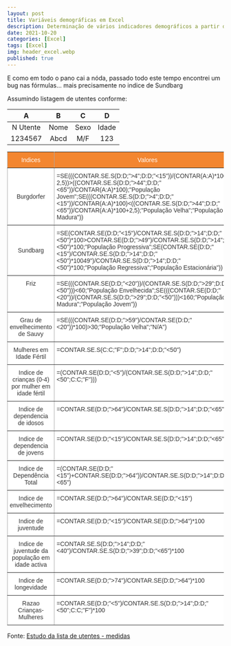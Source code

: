 ```yaml
---
layout: post
title: Variáveis demográficas em Excel
description: Determinação de vários indicadores demográficos a partir de listagem de utentes
date: 2021-10-20
categories: [Excel]
tags: [Excel]
img: header_excel.webp
published: true
---
```

E como em todo o pano cai a nóda, passado todo este tempo encontrei um bug nas fórmulas... mais precisamente no indice de Sundbarg

Assumindo listagem de utentes conforme:

|     A    |   B  |   C  |   D   |
|:--------:|:----:|:----:|:-----:|
| N Utente | Nome | Sexo | Idade |
| 1234567 | Abcd | M/F | 123 |



<style type="text/css">
.tg  {border-collapse:collapse;border-spacing:0;border-color:#aaa;}
.tg td{font-family:Arial, sans-serif;font-size:14px;padding:10px 5px;border-style:solid;border-width:1px;overflow:hidden;word-break:normal;border-color:#aaa;color:#333;background-color:#fff;}
.tg th{font-family:Arial, sans-serif;font-size:14px;font-weight:normal;padding:10px 5px;border-style:solid;border-width:1px;overflow:hidden;word-break:normal;border-color:#aaa;color:#fff;background-color:#f38630;}
.tg .tg-c3ow{border-color:inherit;text-align:center;vertical-align:top}
.tg .tg-uys7{border-color:inherit;text-align:center}
.tg .tg-xldj{border-color:inherit;text-align:left}
.tg .tg-0pky{border-color:inherit;text-align:left;vertical-align:top}
</style>
<table class="tg">
  <tr>
    <th class="tg-uys7">Indices</th>
    <th class="tg-uys7">Valores</th>
  </tr>
  <tr>
    <td class="tg-uys7">Burgdorfer</td>
    <td class="tg-xldj">=SE(((CONTAR.SE.S(D:D;">4";D:D;"<15"))/(CONTAR(A:A)*100-2,5))>((CONTAR.SE.S(D:D;">44";D:D;"<65"))/CONTAR(A:A)*100);"População Jovem";SE(((CONTAR.SE.S(D:D;">4";D:D;"<15"))/CONTAR(A:A)*100)<((CONTAR.SE.S(D:D;">44";D:D;"<65"))/CONTAR(A:A)*100+2,5);"População Velha";"População Madura"))</td>
  </tr>
  <tr>
    <td class="tg-uys7">Sundbarg</td>
    <td class="tg-xldj">=SE(CONTAR.SE(D:D;"<15")/CONTAR.SE.S(D:D;">14";D:D;"<50")*100>CONTAR.SE(D:D;">49")/CONTAR.SE.S(D:D;">14";D:D;"<50")*100;"População Progressiva";SE(CONTAR.SE(D:D;"<15")/CONTAR.SE.S(D:D;">14";D:D;"<50")*100<CONTAR.SE(D:D;">49")/CONTAR.SE.S(D:D;">14";D:D;"<50")*100;"População Regressiva";"População Estacionária"))</td>
  </tr>
  <tr>
    <td class="tg-c3ow">Friz</td>
    <td class="tg-0pky">=SE(((CONTAR.SE(D:D;"<20"))/(CONTAR.SE.S(D:D;">29";D:D;"<50")))<60;"População Envelhecida";SE(((CONTAR.SE(D:D;"<20"))/(CONTAR.SE.S(D:D;">29";D:D;"<50")))<160;"População Madura";"População Jovem"))</td>
  </tr>
  <tr>
    <td class="tg-c3ow">Grau de envelhecimento de Sauvy</td>
    <td class="tg-0pky">=SE(((CONTAR.SE(D:D;">59")/CONTAR.SE(D:D;"<20"))*100)>30;"População Velha";"N/A")</td>
  </tr>
  <tr>
    <td class="tg-c3ow">Mulheres em Idade Fértil</td>
    <td class="tg-0pky">=CONTAR.SE.S(C:C;"F";D:D;">14";D:D;"<50")</td>
  </tr>
  <tr>
    <td class="tg-c3ow">Indice de crianças (0-4) por mulher em idade fértil</td>
    <td class="tg-0pky">=(CONTAR.SE(D:D;"<5")/(CONTAR.SE.S(D:D;">14";D:D;"<50";C:C;"F")))</td>
  </tr>
  <tr>
    <td class="tg-c3ow">Indice de dependencia de idosos</td>
    <td class="tg-0pky">=CONTAR.SE(D:D;">64")/CONTAR.SE.S(D:D;">14";D:D;"<65")*100</td>
  </tr>
  <tr>
    <td class="tg-c3ow">Indice de dependencia de jovens</td>
    <td class="tg-0pky">=CONTAR.SE(D:D;"<15")/CONTAR.SE.S(D:D;">14";D:D;"<65")</td>
  </tr>
  <tr>
    <td class="tg-c3ow">Indice de Dependência Total</td>
    <td class="tg-0pky">=(CONTAR.SE(D:D;"<15")+CONTAR.SE(D:D;">64"))/CONTAR.SE.S(D:D;">14";D:D;"<65")</td>
  </tr>
  <tr>
    <td class="tg-c3ow">Indice de envelhecimento</td>
    <td class="tg-0pky">=CONTAR.SE(D:D;">64")/CONTAR.SE(D:D;"<15")</td>
  </tr>
  <tr>
    <td class="tg-c3ow">Indice de juventude</td>
    <td class="tg-0pky">=CONTAR.SE(D:D;"<15")/CONTAR.SE(D:D;">64")*100</td>
  </tr>
  <tr>
    <td class="tg-c3ow">Indice de juventude da população em idade activa</td>
    <td class="tg-0pky">=CONTAR.SE.S(D:D;">14";D:D;"<40")/CONTAR.SE.S(D:D;">39";D:D;"<65")*100</td>
  </tr>
  <tr>
    <td class="tg-c3ow">Indice de longevidade</td>
    <td class="tg-0pky">=CONTAR.SE(D:D;">74")/CONTAR.SE(D:D;">64")*100</td>
  </tr>
  <tr>
    <td class="tg-c3ow">Razao Crianças-Mulheres</td>
    <td class="tg-0pky">=CONTAR.SE(D:D;"<5")/CONTAR.SE.S(D:D;">14";D:D;"<50";C:C;"F")*100</td>
  </tr>
</table>

Fonte: [Estudo da lista de utentes - medidas](https://nunogand.com/2018/07/03/estudo-da-lista-medidas)
